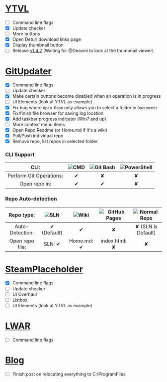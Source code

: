 # [YTVL](https://github.com/Walkman100/YTVL)
- [ ] Command line flags
- [x] Update checker
- [ ] More buttons
 - [x] Open Deturl download links page
 - [x] Display thumbnail button
- [ ] Release [v1.4.2](https://github.com/Walkman100/YTVL/releases/tag/untagged-ba23fa9a48c55fe36508) (Waiting for @Deavmi to look at the thumbnail viewer)

# [GitUpdater](https://github.com/Walkman100/GitUpdater)
- [x] Command line flags
- [ ] Update checker
- [x] Make certain buttons become disabled when an operation is in progress
- [ ] UI Elements (look at YTVL as example)
 - [x] Fix bug where `Open Repo` only allows you to select a folder in `Documents`
 - [x] Fix/finish file browser for saving log location
 - [x] Add taskbar progress indicator (Win7 and up)
- [ ] More context menu items
 - [x] Open Repo Readme (or Home.md if it's a wiki)
 - [x] Pull/Push individual repo
 - [x] Remove repo, list repos in selected folder
 
### CLI Support

| CLI: | ![CMD](http://walkman100.github.io/Walkman/Images/WindowsProjectsOriginalImages/CmdLarge.png "CMD") | ![Git Bash](http://msysgit.github.io/img/git_logo.png "Git Bash") | ![PowerShell](http://walkman100.github.io/Walkman/Images/WindowsProjectsOriginalImages/PSLarge.png "PowerShell") |
| :------------------: | :-: | :-: | :-: |
| Perform Git Operations: | ✔ | ✘ | ✘ |
| Open repo in:           | ✔ | ✔ | ✘ |

### Repo Auto-detection

| Repo type:      | ![SLN](http://walkman100.github.io/Walkman/Images/WindowsProjectsOriginalImages/VS_SLN.png "SLN") | ![Wiki](http://walkman100.github.io/Walkman/Images/WindowsProjectsOriginalImages/GitHub-Wiki.png "Wiki") | ![GitHub Pages](http://blog.petegoo.com/images/github.pages.jpg "GitHub Pages") | ![Normal Repo](http://walkman100.github.io/Walkman/Images/WindowsProjectsOriginalImages/Repo.png "Normal Repo") |
| :-------------: | :----------: | :---------: | :------------: | :----------------: |
| Auto-Detection: | ✔ (Default) | ✔          | ✘             | ✘ (SLN is Default) |
| Open repo file: | SLN: ✔      | Home.md: ✔ | index.html: ✘ | ✘                  |

# [SteamPlaceholder](https://github.com/Walkman100/SteamPlaceholder)
- [x] Command line flags
- [ ] Update checker
- [ ] UI Overhaul
 - [ ] Listbox
 - [ ] UI Elements (look at YTVL as example)

# [LWAR](https://github.com/CampusTools/LWAR)
- [ ] Command line flags

# [Blog](http://matthewcstech.blogspot.com/)
- [ ] Finish post on relocating everything to C:\ProgramFiles